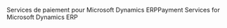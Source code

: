 <span data-ttu-id="27003-101">Services de paiement pour Microsoft Dynamics ERP</span><span class="sxs-lookup"><span data-stu-id="27003-101">Payment Services for Microsoft Dynamics ERP</span></span>
